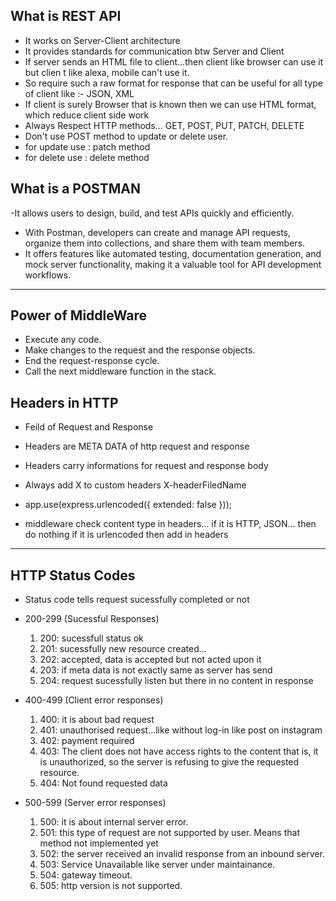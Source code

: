 ## What is REST API

- It works on Server-Client architecture
- It provides standards for communication btw Server and Client
- If server sends an HTML file to client...then client like browser can use it but clien t like alexa, mobile can't use it.
- So require such a raw format for response that can be useful for all type of client like :- JSON, XML
- If client is surely Browser that is known then we can use HTML format, which reduce client side work
- Always Respect HTTP methods... GET, POST, PUT, PATCH, DELETE
- Don't use POST method to update or delete user.
- for update use : patch method
- for delete use : delete method

## What is a POSTMAN

-It allows users to design, build, and test APIs quickly and efficiently.

- With Postman, developers can create and manage API requests, organize them into collections, and share them with team members.
- It offers features like automated testing, documentation generation, and mock server functionality, making it a valuable tool for API development workflows.

---

## Power of MiddleWare

- Execute any code.
- Make changes to the request and the response objects.
- End the request-response cycle.
- Call the next middleware function in the stack.

## Headers in HTTP

- Feild of Request and Response
- Headers are META DATA of http request and response
- Headers carry informations for request and response body

- Always add X to custom headers X-headerFiledName
- app.use(express.urlencoded({ extended: false }));
- middleware check content type in headers... if it is HTTP, JSON... then do nothing if it is urlencoded then add in headers

---

## HTTP Status Codes

- Status code tells request sucessfully completed or not

- 200-299 (Sucessful Responses)

  1. 200: sucessfull status ok
  2. 201: sucessfully new resource created...
  3. 202: accepted, data is accepted but not acted upon it
  4. 203: if meta data is not exactly same as server has send
  5. 204: request sucessfully listen but there in no content in response

- 400-499 (Client error responses)

  1. 400: it is about bad request
  2. 401: unauthorised request...like without log-in like post on instagram
  3. 402: payment required
  4. 403: The client does not have access rights to the content that is, it is unauthorized, so the server is refusing to give the requested resource.
  5. 404: Not found requested data

- 500-599 (Server error responses)
  1. 500: it is about internal server error.
  2. 501: this type of request are not supported by user. Means that method not implemented yet
  3. 502: the server received an invalid response from an inbound server.
  4. 503: Service Unavailable like server under maintainance.
  5. 504: gateway timeout.
  6. 505: http version is not supported.
